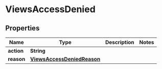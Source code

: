 

# ViewsAccessDenied


## Properties

| Name | Type | Description | Notes |
|------------ | ------------- | ------------- | -------------|
|**action** | **String** |  |  |
|**reason** | [**ViewsAccessDeniedReason**](ViewsAccessDeniedReason.md) |  |  |



